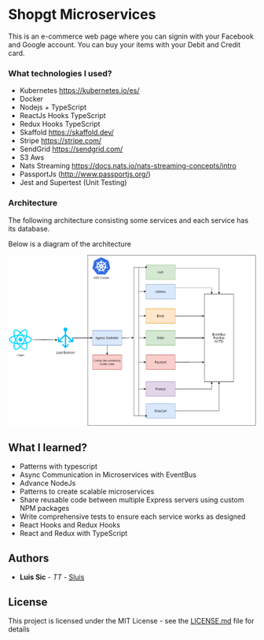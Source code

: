 # Shopgt Microservices

This is an e-commerce web page where you can signin with your Facebook and Google account. You can buy your items with your Debit and Credit card.

### What technologies I used?

- Kubernetes https://kubernetes.io/es/
- Docker
- Nodejs + TypeScript
- ReactJs Hooks TypeScript
- Redux Hooks TypeScript
- Skaffold https://skaffold.dev/
- Stripe https://stripe.com/
- SendGrid https://sendgrid.com/
- S3 Aws
- Nats Streaming https://docs.nats.io/nats-streaming-concepts/intro
- PassportJs (http://www.passportjs.org/)
- Jest and Supertest (Unit Testing)

### Architecture

The following architecture consisting some services and each service has its database.

Below is a diagram of the architecture

<img src="./resources/ShopGt.png" title="Architecture">

## What I learned?

- Patterns with typescript
- Async Communication in Microservices with EventBus
- Advance NodeJs
- Patterns to create scalable microservices
- Share reusable code between multiple Express servers using custom NPM packages
- Write comprehensive tests to ensure each service works as designed
- React Hooks and Redux Hooks
- React and Redux with TypeScript

## Authors

- **Luis Sic** - _TT_ - [Sluis](https://www.linkedin.com/in/luis-antonio-antonio-sic-868181116/)

## License

This project is licensed under the MIT License - see the [LICENSE.md](LICENSE.md) file for details
